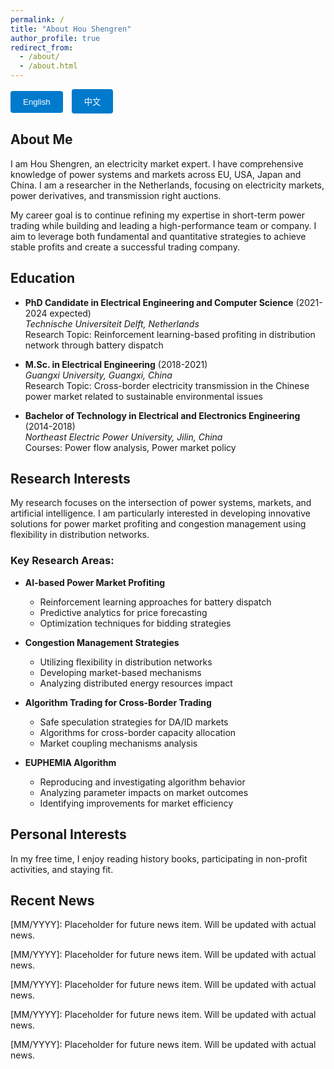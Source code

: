 ```yaml
---
permalink: /
title: "About Hou Shengren"
author_profile: true
redirect_from:
  - /about/
  - /about.html
---
```


<style>
  #tabs {
    margin-bottom: 20px;
  }
  #tabs button {
    padding: 10px 20px;
    margin-right: 10px;
    cursor: pointer;
    background-color: #007acc;
    color: white;
    border: none;
    border-radius: 4px;
  }
  #tabs button:hover {
    background-color: #005f99;
  }
  .tabcontent {
    display: none;
  }
  .tabcontent.active {
    display: block;
  }
</style>

<div id="tabs">
  <button onclick="openTab('english')">English</button>
  <button onclick="openTab('chinese')">中文</button>
</div>

<div id="english" class="tabcontent active">

## About Me

I am Hou Shengren, an electricity market expert. I have comprehensive knowledge of power systems and markets across EU, USA, Japan and China. I am a researcher in the Netherlands, focusing on electricity markets, power derivatives, and transmission right auctions.

My career goal is to continue refining my expertise in short-term power trading while building and leading a high-performance team or company. I aim to leverage both fundamental and quantitative strategies to achieve stable profits and create a successful trading company.

## Education

- **PhD Candidate in Electrical Engineering and Computer Science** (2021-2024 expected)  
  *Technische Universiteit Delft, Netherlands*  
  Research Topic: Reinforcement learning-based profiting in distribution network through battery dispatch

- **M.Sc. in Electrical Engineering** (2018-2021)  
  *Guangxi University, Guangxi, China*  
  Research Topic: Cross-border electricity transmission in the Chinese power market related to sustainable environmental issues

- **Bachelor of Technology in Electrical and Electronics Engineering** (2014-2018)  
  *Northeast Electric Power University, Jilin, China*  
  Courses: Power flow analysis, Power market policy

## Research Interests

My research focuses on the intersection of power systems, markets, and artificial intelligence. I am particularly interested in developing innovative solutions for power market profiting and congestion management using flexibility in distribution networks.

### Key Research Areas:

- **AI-based Power Market Profiting**
  - Reinforcement learning approaches for battery dispatch
  - Predictive analytics for price forecasting
  - Optimization techniques for bidding strategies

- **Congestion Management Strategies**
  - Utilizing flexibility in distribution networks
  - Developing market-based mechanisms
  - Analyzing distributed energy resources impact

- **Algorithm Trading for Cross-Border Trading**
  - Safe speculation strategies for DA/ID markets
  - Algorithms for cross-border capacity allocation
  - Market coupling mechanisms analysis

- **EUPHEMIA Algorithm**
  - Reproducing and investigating algorithm behavior
  - Analyzing parameter impacts on market outcomes
  - Identifying improvements for market efficiency

## Personal Interests

In my free time, I enjoy reading history books, participating in non-profit activities, and staying fit.

## Recent News

[MM/YYYY]: Placeholder for future news item. Will be updated with actual news.

[MM/YYYY]: Placeholder for future news item. Will be updated with actual news.

[MM/YYYY]: Placeholder for future news item. Will be updated with actual news.

[MM/YYYY]: Placeholder for future news item. Will be updated with actual news.

[MM/YYYY]: Placeholder for future news item. Will be updated with actual news.

</div>

<div id="chinese" class="tabcontent">

## 关于我

我是侯胜任，电力市场专家。我了解欧洲、美国、日本和中国的电力系统和电力市场。我目前在荷兰担任研究员，专注于电力市场、电力衍生品和传输权拍卖。

我的职业目标是继续在短期电力交易方面精进，并带领一个高效的团队或公司，利用基本面和量化策略来实现稳定的盈利，打造一个成功的交易公司。

## 教育背景

- **电气工程与计算机科学博士候选人** (2021-2024 预计)  
  *荷兰代尔夫特理工大学*  
  研究课题：基于强化学习的配电网电池调度盈利

- **电气工程硕士** (2018-2021)  
  *中国广西大学*  
  研究课题：中国电力市场中与可持续环境问题相关的跨境电力传输

- **电气与电子工程学士** (2014-2018)  
  *中国吉林东北电力大学*  
  课程：电力潮流分析，电力市场政策

## 研究兴趣

我的研究集中在电力系统、市场和人工智能的交叉领域。我特别关注开发创新解决方案，用于电力市场盈利和利用配电网灵活性进行拥塞管理。

### 主要研究领域：

- **基于人工智能的电力市场盈利**
  - 用于电池调度的强化学习方法
  - 价格预测的预测分析
  - 投标策略的优化技术

- **拥塞管理策略**
  - 利用配电网灵活性
  - 开发基于市场的机制
  - 分析分布式能源资源的影响

- **跨境交易的算法交易**
  - 日前/日内市场的安全投机策略
  - 跨境容量分配算法
  - 市场耦合机制分析

- **EUPHEMIA算法**
  - 复制和研究算法行为
  - 分析参数对市场结果的影响
  - 识别提高市场效率的改进

## 个人兴趣

我空余时间喜欢读历史书、参与非营利组织的活动以及健身。

## 最近动态

[月/年]: 未来新闻项目的占位符。将用实际新闻更新。

[月/年]: 未来新闻项目的占位符。将用实际新闻更新。

[月/年]: 未来新闻项目的占位符。将用实际新闻更新。

[月/年]: 未来新闻项目的占位符。将用实际新闻更新。

[月/年]: 未来新闻项目的占位符。将用实际新闻更新。

</div>

<script>
function openTab(tabName) {
  var i;
  var x = document.getElementsByClassName("tabcontent");
  for (i = 0; i < x.length; i++) {
    x[i].classList.remove("active");
  }
  document.getElementById(tabName).classList.add("active");
}
</script>
